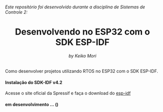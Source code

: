 <h6>Este repositório foi desenvolvido durante a disciplina de Sistemas de Controle 2: </h6>
<h1 align="center">Desenvolvendo no ESP32 com o SDK ESP-IDF</h1>
<h6 align="center">by Keiko Mori</h6>

Como desenvolver projetos utilizando RTOS no ESP32 com o SDK ESP-IDF.

<h4>Instalação do SDK-IDF v4.2</h4>

Acesse o site oficial da Spressif e faça o download do [esp-idf](https://docs.espressif.com/projects/esp-idf/en/stable/esp32/get-started/windows-setup.html)


<h4>em desenvolvimento ... ()</h4>


